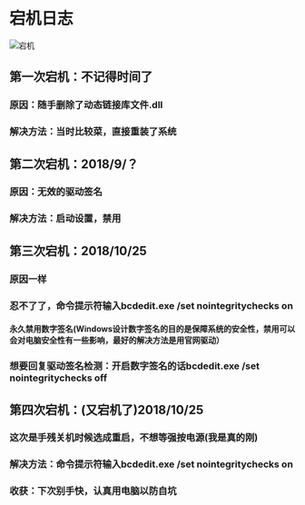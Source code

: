 # 宕机日志
![宕机](https://github.com/lyMeiSEU/Down-log/blob/master/Dangji.jpg)
## 第一次宕机：不记得时间了
### 原因：随手删除了动态链接库文件.dll
### 解决方法：当时比较菜，直接重装了系统
## 第二次宕机：2018/9/？
### 原因：无效的驱动签名
### 解决方法：启动设置，禁用
## 第三次宕机：2018/10/25
### 原因一样
### 忍不了了，命令提示符输入bcdedit.exe /set nointegritychecks on
#### 永久禁用数字签名(Windows设计数字签名的目的是保障系统的安全性，禁用可以会对电脑安全性有一些影响，最好的解决方法是用官网驱动）
### 想要回复驱动签名检测：开启数字签名的话bcdedit.exe /set nointegritychecks off
## 第四次宕机：(又宕机了)2018/10/25
### 这次是手残关机时候选成重启，不想等强按电源(我是真的刚)
### 解决方法：命令提示符输入bcdedit.exe /set nointegritychecks on
### 收获：下次别手快，认真用电脑以防自坑
